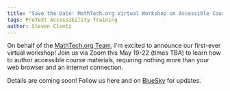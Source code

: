 ```yaml
---
title: "Save the Date: MathTech.org Virtual Workshop on Accessible Course Materials (May 2025)"
tags: PreTeXt Accessibility Training
author: Steven Clontz
---
```


On behalf of the [MathTech.org Team](/about/), I'm excited to announce
our first-ever virtual workshop! Join us via Zoom this May 19-22 (times TBA)
to learn how to author accessible course materials, requiring nothing more
than your web browser and an internet connection.

Details are coming soon! Follow us here and on
[BlueSky](https://bsky.app/profile/mathtech.org) for updates.
